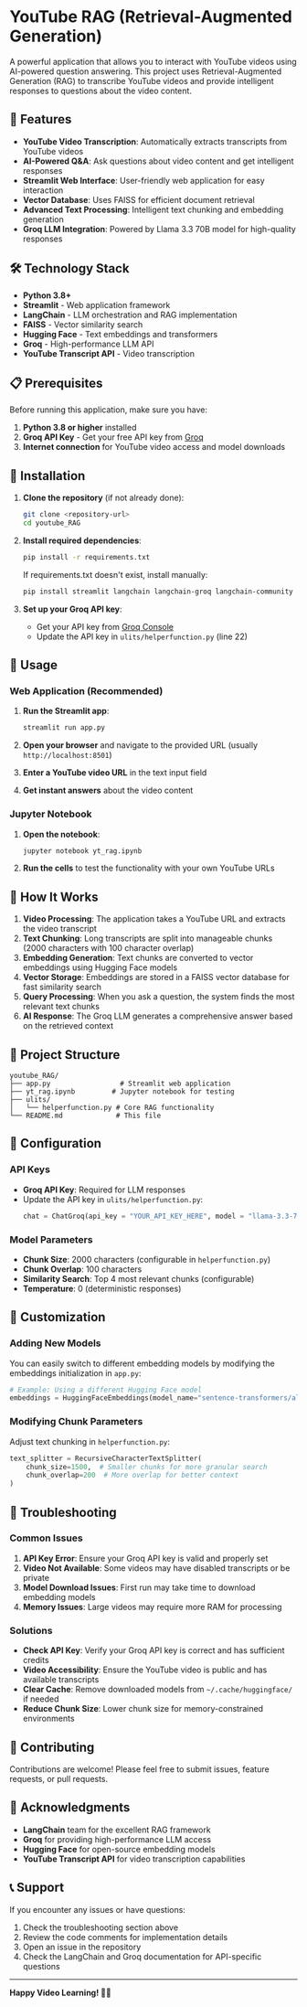 # YouTube RAG (Retrieval-Augmented Generation)

A powerful application that allows you to interact with YouTube videos using AI-powered question answering. This project uses Retrieval-Augmented Generation (RAG) to transcribe YouTube videos and provide intelligent responses to questions about the video content.

## 🚀 Features

- **YouTube Video Transcription**: Automatically extracts transcripts from YouTube videos
- **AI-Powered Q&A**: Ask questions about video content and get intelligent responses
- **Streamlit Web Interface**: User-friendly web application for easy interaction
- **Vector Database**: Uses FAISS for efficient document retrieval
- **Advanced Text Processing**: Intelligent text chunking and embedding generation
- **Groq LLM Integration**: Powered by Llama 3.3 70B model for high-quality responses

## 🛠️ Technology Stack

- **Python 3.8+**
- **Streamlit** - Web application framework
- **LangChain** - LLM orchestration and RAG implementation
- **FAISS** - Vector similarity search
- **Hugging Face** - Text embeddings and transformers
- **Groq** - High-performance LLM API
- **YouTube Transcript API** - Video transcription

## 📋 Prerequisites

Before running this application, make sure you have:

1. **Python 3.8 or higher** installed
2. **Groq API Key** - Get your free API key from [Groq](https://console.groq.com/)
3. **Internet connection** for YouTube video access and model downloads

## 🚀 Installation

1. **Clone the repository** (if not already done):
   ```bash
   git clone <repository-url>
   cd youtube_RAG
   ```

2. **Install required dependencies**:
   ```bash
   pip install -r requirements.txt
   ```

   If requirements.txt doesn't exist, install manually:
   ```bash
   pip install streamlit langchain langchain-groq langchain-community faiss-cpu sentence-transformers youtube-transcript-api
   ```

3. **Set up your Groq API key**:
   - Get your API key from [Groq Console](https://console.groq.com/)
   - Update the API key in `ulits/helperfunction.py` (line 22)

## 🎯 Usage

### Web Application (Recommended)

1. **Run the Streamlit app**:
   ```bash
   streamlit run app.py
   ```

2. **Open your browser** and navigate to the provided URL (usually `http://localhost:8501`)

3. **Enter a YouTube video URL** in the text input field

4. **Get instant answers** about the video content

### Jupyter Notebook

1. **Open the notebook**:
   ```bash
   jupyter notebook yt_rag.ipynb
   ```

2. **Run the cells** to test the functionality with your own YouTube URLs

## 🔧 How It Works

1. **Video Processing**: The application takes a YouTube URL and extracts the video transcript
2. **Text Chunking**: Long transcripts are split into manageable chunks (2000 characters with 100 character overlap)
3. **Embedding Generation**: Text chunks are converted to vector embeddings using Hugging Face models
4. **Vector Storage**: Embeddings are stored in a FAISS vector database for fast similarity search
5. **Query Processing**: When you ask a question, the system finds the most relevant text chunks
6. **AI Response**: The Groq LLM generates a comprehensive answer based on the retrieved context

## 📁 Project Structure

```
youtube_RAG/
├── app.py                 # Streamlit web application
├── yt_rag.ipynb         # Jupyter notebook for testing
├── ulits/
│   └── helperfunction.py # Core RAG functionality
└── README.md             # This file
```

## 🔑 Configuration

### API Keys
- **Groq API Key**: Required for LLM responses
- Update the API key in `ulits/helperfunction.py`:
  ```python
  chat = ChatGroq(api_key = "YOUR_API_KEY_HERE", model = "llama-3.3-70b-versatile")
  ```

### Model Parameters
- **Chunk Size**: 2000 characters (configurable in `helperfunction.py`)
- **Chunk Overlap**: 100 characters
- **Similarity Search**: Top 4 most relevant chunks (configurable)
- **Temperature**: 0 (deterministic responses)

## 🎨 Customization

### Adding New Models
You can easily switch to different embedding models by modifying the embeddings initialization in `app.py`:

```python
# Example: Using a different Hugging Face model
embeddings = HuggingFaceEmbeddings(model_name="sentence-transformers/all-MiniLM-L6-v2")
```

### Modifying Chunk Parameters
Adjust text chunking in `helperfunction.py`:

```python
text_splitter = RecursiveCharacterTextSplitter(
    chunk_size=1500,  # Smaller chunks for more granular search
    chunk_overlap=200  # More overlap for better context
)
```

## 🐛 Troubleshooting

### Common Issues

1. **API Key Error**: Ensure your Groq API key is valid and properly set
2. **Video Not Available**: Some videos may have disabled transcripts or be private
3. **Model Download Issues**: First run may take time to download embedding models
4. **Memory Issues**: Large videos may require more RAM for processing

### Solutions

- **Check API Key**: Verify your Groq API key is correct and has sufficient credits
- **Video Accessibility**: Ensure the YouTube video is public and has available transcripts
- **Clear Cache**: Remove downloaded models from `~/.cache/huggingface/` if needed
- **Reduce Chunk Size**: Lower chunk size for memory-constrained environments

## 🤝 Contributing

Contributions are welcome! Please feel free to submit issues, feature requests, or pull requests.

## 🙏 Acknowledgments

- **LangChain** team for the excellent RAG framework
- **Groq** for providing high-performance LLM access
- **Hugging Face** for open-source embedding models
- **YouTube Transcript API** for video transcription capabilities

## 📞 Support

If you encounter any issues or have questions:

1. Check the troubleshooting section above
2. Review the code comments for implementation details
3. Open an issue in the repository
4. Check the LangChain and Groq documentation for API-specific questions

---

**Happy Video Learning! 🎥✨**
